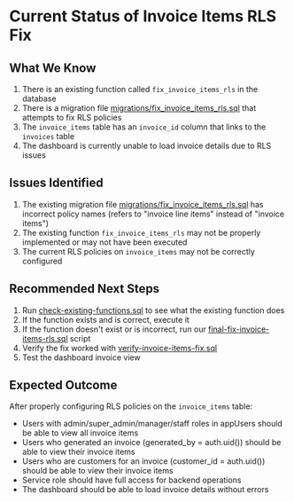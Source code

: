 # Current Status of Invoice Items RLS Fix

## What We Know
1. There is an existing function called `fix_invoice_items_rls` in the database
2. There is a migration file [migrations/fix_invoice_items_rls.sql](file://d:\Web%20Apps\jay-kay-digital-press-new\migrations\fix_invoice_items_rls.sql) that attempts to fix RLS policies
3. The `invoice_items` table has an `invoice_id` column that links to the `invoices` table
4. The dashboard is currently unable to load invoice details due to RLS issues

## Issues Identified
1. The existing migration file [migrations/fix_invoice_items_rls.sql](file://d:\Web%20Apps\jay-kay-digital-press-new\migrations\fix_invoice_items_rls.sql) has incorrect policy names (refers to "invoice line items" instead of "invoice items")
2. The existing function `fix_invoice_items_rls` may not be properly implemented or may not have been executed
3. The current RLS policies on `invoice_items` may not be correctly configured

## Recommended Next Steps
1. Run [check-existing-functions.sql](file://d:\Web%20Apps\jay-kay-digital-press-new\scripts\check-existing-functions.sql) to see what the existing function does
2. If the function exists and is correct, execute it
3. If the function doesn't exist or is incorrect, run our [final-fix-invoice-items-rls.sql](file://d:\Web%20Apps\jay-kay-digital-press-new\scripts\final-fix-invoice-items-rls.sql) script
4. Verify the fix worked with [verify-invoice-items-fix.sql](file://d:\Web%20Apps\jay-kay-digital-press-new\scripts\verify-invoice-items-fix.sql)
5. Test the dashboard invoice view

## Expected Outcome
After properly configuring RLS policies on the `invoice_items` table:
- Users with admin/super_admin/manager/staff roles in appUsers should be able to view all invoice items
- Users who generated an invoice (generated_by = auth.uid()) should be able to view their invoice items
- Users who are customers for an invoice (customer_id = auth.uid()) should be able to view their invoice items
- Service role should have full access for backend operations
- The dashboard should be able to load invoice details without errors
